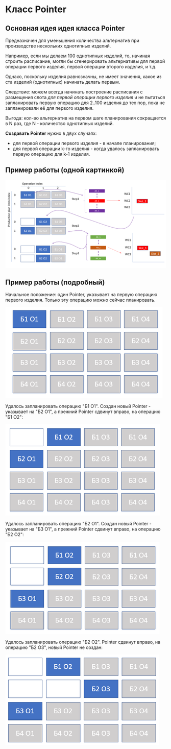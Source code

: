 # Класс Pointer

## Основная идея идея класса Pointer

Предназначен для уменьшения количества альтернатив при производстве нескольких однотипных изделий.

Например, если мы делаем 100 однотипных изделий, то, начиная строить расписание, могли бы сгенерировать альтернативы
для первой операции первого изделия, первой операции второго изделия, и т.д.

Однако, поскольку изделия равнозначны, не имеет значения, какое из ста изделий (однотипных) начинать делать первым.

Следствие: можем всегда начинать построение расписания с размещения слота *для первой операции первого изделия* и не пытаться запланировать первую операцию для 2..100 изделия до тех пор, пока не запланировали её для первого изделия.

Выгода: кол-во альтернатив на первом шаге планирования сокращается в N раз, где N - количество однотипных изделий.

**Создавать Pointer** нужно в двух случаях:
- для первой операции первого изделия - в начале планирования;
- для первой операции k-го изделия - когда удалось запланировать первую операцию для k-1 изделия.

## Пример работы (одной картинкой)

![Pointer example](images/pointer5.png)

## Пример работы (подробный)

Начальное положение: один Pointer, указывает на первую операцию первого изделия. Только эту операцию можно сейчас планировать.

![Initial state](images/pointer1.png)

Удалось запланировать операцию "Б1 О1". 
Создан новый Pointer - указывает на "Б2 О1", а прежний Pointer сдвинут вправо, на операцию "Б1 О2":

![After step 1](images/pointer2.png)

Удалось запланировать операцию "Б2 О1". 
Создан новый Pointer - указывает на "Б3 О1", а прежний Pointer сдвинут вправо, на операцию "Б2 О2":

![After step 2](images/pointer3.png)

Удалось запланировать операцию "Б2 О2". 
Pointer сдвинут вправо, на операцию "Б2 О3", новый Pointer не создан:

![After step 3](images/pointer4.png)


